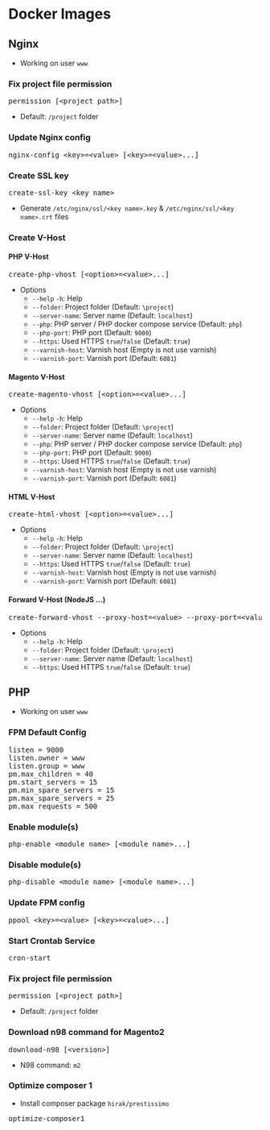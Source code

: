 # Docker Images

## Nginx
- Working on user `www`
### Fix project file permission
<pre>permission [&lt;project path&gt;]</pre>
- Default: `/project` folder
### Update Nginx config
<pre>nginx-config &lt;key&gt;=&lt;value&gt; [&lt;key&gt;=&lt;value&gt;...]</pre>
### Create SSL key
<pre>create-ssl-key &lt;key name&gt;</pre>
- Generate `/etc/nginx/ssl/<key name>.key` & `/etc/nginx/ssl/<key name>.crt` files
### Create V-Host
#### PHP V-Host
<pre>
create-php-vhost [&lt;option&gt;=&lt;value&gt;...]
</pre>
- Options
    - `--help` `-h`: Help
    - `--folder`: Project folder (Default: `\project`)
    - `--server-name`: Server name (Default: `localhost`)
    - `--php`: PHP server / PHP docker compose service (Default: `php`)
    - `--php-port`: PHP port (Default: `9000`)
    - `--https`: Used HTTPS `true`/`false` (Default: `true`)
    - `--varnish-host`: Varnish host (Empty is not use varnish)
    - `--varnish-port`: Varnish port (Default: `6081`)
#### Magento V-Host
<pre>
create-magento-vhost [&lt;option&gt;=&lt;value&gt;...]
</pre>
- Options
    - `--help` `-h`: Help
    - `--folder`: Project folder (Default: `\project`)
    - `--server-name`: Server name (Default: `localhost`)
    - `--php`: PHP server / PHP docker compose service (Default: `php`)
    - `--php-port`: PHP port (Default: `9000`)
    - `--https`: Used HTTPS `true`/`false` (Default: `true`)
    - `--varnish-host`: Varnish host (Empty is not use varnish)
    - `--varnish-port`: Varnish port (Default: `6081`)
#### HTML V-Host
<pre>
create-html-vhost [&lt;option&gt;=&lt;value&gt;...]
</pre>
- Options
    - `--help` `-h`: Help
    - `--folder`: Project folder (Default: `\project`)
    - `--server-name`: Server name (Default: `localhost`)
    - `--https`: Used HTTPS `true`/`false` (Default: `true`)
    - `--varnish-host`: Varnish host (Empty is not use varnish)
    - `--varnish-port`: Varnish port (Default: `6081`)
#### Forward V-Host (NodeJS ...)
<pre>
create-forward-vhost --proxy-host=&lt;value&gt; --proxy-port=&lt;value&gt; [&lt;option&gt;=&lt;value&gt;...]
</pre>
- Options
    - `--help` `-h`: Help
    - `--folder`: Project folder (Default: `\project`)
    - `--server-name`: Server name (Default: `localhost`)
    - `--https`: Used HTTPS `true`/`false` (Default: `true`)


## PHP
- Working on user `www`
### FPM Default Config
<pre>
listen = 9000
listen.owner = www
listen.group = www
pm.max_children = 40
pm.start_servers = 15
pm.min_spare_servers = 15
pm.max_spare_servers = 25
pm.max_requests = 500
</pre>
### Enable module(s)
<pre>php-enable &lt;module name&gt; [&lt;module name&gt;...]</pre>
### Disable module(s)
<pre>php-disable &lt;module name&gt; [&lt;module name&gt;...]</pre>
### Update FPM config
<pre>ppool &lt;key&gt;=&lt;value&gt; [&lt;key&gt;=&lt;value&gt;...]</pre>
### Start Crontab Service
<pre>cron-start</pre>
### Fix project file permission
<pre>permission [&lt;project path&gt;]</pre>
- Default: `/project` folder
### Download n98 command for Magento2
<pre>download-n98 [&lt;version&gt;]</pre>
- N98 command: `m2`
### Optimize composer 1
- Install composer package `hirak/prestissimo`
<pre>optimize-composer1</pre>
